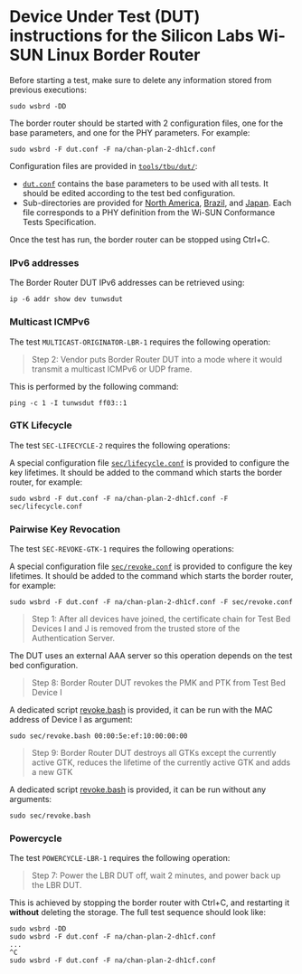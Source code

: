 # Device Under Test (DUT) instructions for the Silicon Labs Wi-SUN Linux Border Router

Before starting a test, make sure to delete any information stored from previous
executions:

    sudo wsbrd -DD

The border router should be started with 2 configuration files, one for the
base parameters, and one for the PHY parameters. For example:

    sudo wsbrd -F dut.conf -F na/chan-plan-2-dh1cf.conf

Configuration files are provided in [`tools/tbu/dut/`](/tools/tbu/dut):

  - [`dut.conf`](/tools/tbu/dut/dut.conf) contains the base parameters to be
    used with all tests. It should be edited according to the test bed
    configuration.
  - Sub-directories are provided for [North America][na], [Brazil][bz], and
    [Japan][jp]. Each file corresponds to a PHY definition from the Wi-SUN
    Conformance Tests Specification.

[na]: /tools/tbu/dut/na
[bz]: /tools/tbu/dut/bz
[jp]: /tools/tbu/dut/jp

Once the test has run, the border router can be stopped using Ctrl+C.

### IPv6 addresses

The Border Router DUT IPv6 addresses can be retrieved using:

    ip -6 addr show dev tunwsdut

### Multicast ICMPv6

The test `MULTICAST-ORIGINATOR-LBR-1` requires the following operation:

> Step 2: Vendor puts Border Router DUT into a mode where it would transmit a
> multicast ICMPv6 or UDP frame.

This is performed by the following command:

    ping -c 1 -I tunwsdut ff03::1

### GTK Lifecycle

The test `SEC-LIFECYCLE-2` requires the following operations:

A special configuration file [`sec/lifecycle.conf`][lifecycle] is provided to
configure the key lifetimes. It should be added to the command which starts the
border router, for example:

    sudo wsbrd -F dut.conf -F na/chan-plan-2-dh1cf.conf -F sec/lifecycle.conf

[lifecycle]: /tools/tbu/dut/sec/lifecycle.conf

### Pairwise Key Revocation

The test `SEC-REVOKE-GTK-1` requires the following operations:

A special configuration file [`sec/revoke.conf`][revoke-cnf] is provided to
configure the key lifetimes. It should be added to the command which starts the
border router, for example:

    sudo wsbrd -F dut.conf -F na/chan-plan-2-dh1cf.conf -F sec/revoke.conf

> Step 1: After all devices have joined, the certificate chain for Test Bed
> Devices I and J is removed from the trusted store of the Authentication
> Server.

The DUT uses an external AAA server so this operation depends on the test bed
configuration.

> Step 8: Border Router DUT revokes the PMK and PTK from Test Bed Device I

A dedicated script [revoke.bash][revoke-sh] is provided, it can be run with
the MAC address of Device I as argument:

    sudo sec/revoke.bash 00:00:5e:ef:10:00:00:00

> Step 9: Border Router DUT destroys all GTKs except the currently active GTK,
> reduces the lifetime of the currently active GTK and adds a new GTK

A dedicated script [revoke.bash][revoke-sh] is provided, it can be run without
any arguments:

    sudo sec/revoke.bash

[revoke-cnf]: /tools/tbu/dut/sec/revoke.conf
[revoke-sh]:  /tools/tbu/dut/sec/revoke.bash

### Powercycle

The test `POWERCYCLE-LBR-1` requires the following operation:

> Step 7: Power the LBR DUT off, wait 2 minutes, and power back up the LBR DUT.

This is achieved by stopping the border router with Ctrl+C, and restarting it
**without** deleting the storage. The full test sequence should look like:

    sudo wsbrd -DD
    sudo wsbrd -F dut.conf -F na/chan-plan-2-dh1cf.conf
    ...
    ^C
    sudo wsbrd -F dut.conf -F na/chan-plan-2-dh1cf.conf

